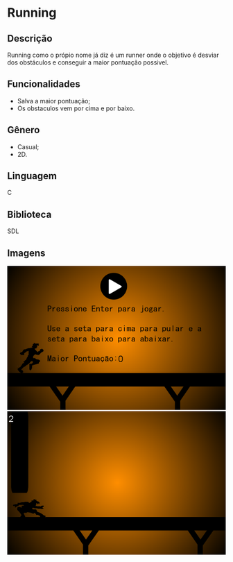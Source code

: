 # Running
## Descrição
Running como o própio nome já diz é um runner onde o objetivo é desviar dos obstáculos e conseguir a maior pontuação possivel.
  
## Funcionalidades
* Salva a maior pontuação;
* Os obstaculos vem por cima e por baixo.

## Gênero
* Casual;
* 2D.

## Linguagem
C

## Biblioteca
SDL

## Imagens
![Running-Menu](https://github.com/RodrigoFernandoSilva/C-Games/blob/master/Running/Prints/Running-Menu.PNG)
![Running-Play](https://github.com/RodrigoFernandoSilva/C-Games/blob/master/Running/Prints/Running-Play.png)
